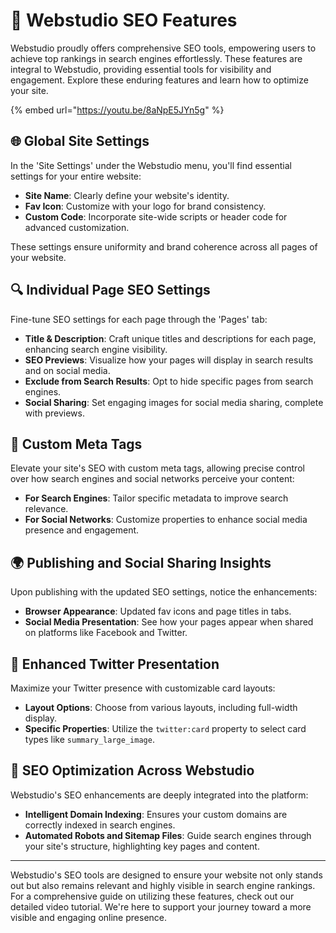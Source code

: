 # 🎯 Webstudio SEO Features

Webstudio proudly offers comprehensive SEO tools, empowering users to achieve top rankings in search engines effortlessly. These features are integral to Webstudio, providing essential tools for visibility and engagement. Explore these enduring features and learn how to optimize your site.

{% embed url="https://youtu.be/8aNpE5JYn5g" %}

## 🌐 Global Site Settings

In the 'Site Settings' under the Webstudio menu, you'll find essential settings for your entire website:

- **Site Name**: Clearly define your website's identity.
- **Fav Icon**: Customize with your logo for brand consistency.
- **Custom Code**: Incorporate site-wide scripts or header code for advanced customization.

These settings ensure uniformity and brand coherence across all pages of your website.

## 🔍 Individual Page SEO Settings

Fine-tune SEO settings for each page through the 'Pages' tab:

- **Title & Description**: Craft unique titles and descriptions for each page, enhancing search engine visibility.
- **SEO Previews**: Visualize how your pages will display in search results and on social media.
- **Exclude from Search Results**: Opt to hide specific pages from search engines.
- **Social Sharing**: Set engaging images for social media sharing, complete with previews.

## 🔖 Custom Meta Tags

Elevate your site's SEO with custom meta tags, allowing precise control over how search engines and social networks perceive your content:

- **For Search Engines**: Tailor specific metadata to improve search relevance.
- **For Social Networks**: Customize properties to enhance social media presence and engagement.

## 🌍 Publishing and Social Sharing Insights

Upon publishing with the updated SEO settings, notice the enhancements:

- **Browser Appearance**: Updated fav icons and page titles in tabs.
- **Social Media Presentation**: See how your pages appear when shared on platforms like Facebook and Twitter.

## 🔄 Enhanced Twitter Presentation

Maximize your Twitter presence with customizable card layouts:

- **Layout Options**: Choose from various layouts, including full-width display.
- **Specific Properties**: Utilize the `twitter:card` property to select card types like `summary_large_image`.

## 🤖 SEO Optimization Across Webstudio

Webstudio's SEO enhancements are deeply integrated into the platform:

- **Intelligent Domain Indexing**: Ensures your custom domains are correctly indexed in search engines.
- **Automated Robots and Sitemap Files**: Guide search engines through your site's structure, highlighting key pages and content.

---

Webstudio's SEO tools are designed to ensure your website not only stands out but also remains relevant and highly visible in search engine rankings. For a comprehensive guide on utilizing these features, check out our detailed video tutorial. We're here to support your journey toward a more visible and engaging online presence.
